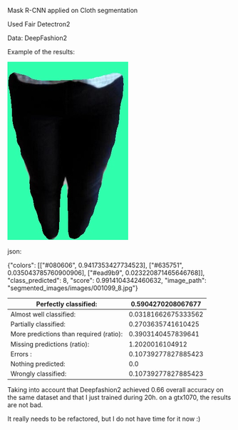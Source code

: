 Mask R-CNN applied on Cloth segmentation

Used Fair Detectron2

Data: DeepFashion2

Example of the results:

![alt text](https://github.com/PLXIV/cloth_segmentator/blob/master/example/001099_8.jpg)


json:

{"colors": [["#080606", 0.9417353427734523], ["#635751", 0.035043785760900906], ["#ead9b9", 0.023220871465646768]], "class_predicted": 8, "score": 0.9914104342460632, "image_path": "segmented_images/images/001099_8.jpg"}


| Perfectly classified:                   | 0.5904270208067677  |
|-----------------------------------------|---------------------|
| Almost well classified:                 | 0.03181662675333562 |
| Partially classified:                   | 0.2703635741610425  |
| More predictions than required (ratio): | 0.3903140457839641  |
| Missing predictions (ratio):            | 1.2020016104912     |
| Errors :                                | 0.10739277827885423 |
| Nothing predicted:                      | 0.0                 |
| Wrongly classified:                     | 0.10739277827885423 |


Taking into account that Deepfashion2 achieved 0.66 overall accuracy on the same dataset and that I just trained during 20h. on a gtx1070, the results are not bad.

It really needs to be refactored, but I do not have time for it now :)
